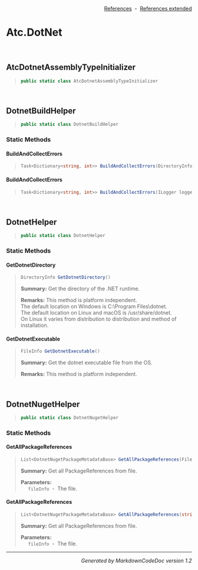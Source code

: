 <div style='text-align: right'>

[References](Index.md)&nbsp;&nbsp;-&nbsp;&nbsp;[References extended](IndexExtended.md)
</div>

# Atc.DotNet

<br />

## AtcDotnetAssemblyTypeInitializer

>```csharp
>public static class AtcDotnetAssemblyTypeInitializer
>```


<br />

## DotnetBuildHelper

>```csharp
>public static class DotnetBuildHelper
>```

### Static Methods

#### BuildAndCollectErrors
>```csharp
>Task<Dictionary<string, int>> BuildAndCollectErrors(DirectoryInfo rootPath, int? runNumber = null, FileInfo buildFile = null, bool useNugetRestore = True, bool useConfigurationReleaseMode = True, int timeoutInSec = 1200, CancellationToken cancellationToken = null)
>```
#### BuildAndCollectErrors
>```csharp
>Task<Dictionary<string, int>> BuildAndCollectErrors(ILogger logger, DirectoryInfo rootPath, int? runNumber = null, FileInfo buildFile = null, bool useNugetRestore = True, bool useConfigurationReleaseMode = True, int timeoutInSec = 1200, CancellationToken cancellationToken = null)
>```

<br />

## DotnetHelper

>```csharp
>public static class DotnetHelper
>```

### Static Methods

#### GetDotnetDirectory
>```csharp
>DirectoryInfo GetDotnetDirectory()
>```
><b>Summary:</b> Get the directory of the .NET runtime.
>
><b>Remarks:</b> This method is platform independent.<br>The default location on Windows is C:\Program Files\dotnet.<br>The default location on Linux and macOS is /usr/share/dotnet.<br>On Linux it varies from distribution to distribution and method of installation.
#### GetDotnetExecutable
>```csharp
>FileInfo GetDotnetExecutable()
>```
><b>Summary:</b> Get the dotnet executable file from the OS.
>
><b>Remarks:</b> This method is platform independent.

<br />

## DotnetNugetHelper

>```csharp
>public static class DotnetNugetHelper
>```

### Static Methods

#### GetAllPackageReferences
>```csharp
>List<DotnetNugetPackageMetadataBase> GetAllPackageReferences(FileInfo fileInfo)
>```
><b>Summary:</b> Get all PackageReferences from file.
>
><b>Parameters:</b><br>
>&nbsp;&nbsp;&nbsp;&nbsp;&nbsp;`fileInfo`&nbsp;&nbsp;-&nbsp;&nbsp;The file.<br />
#### GetAllPackageReferences
>```csharp
>List<DotnetNugetPackageMetadataBase> GetAllPackageReferences(string fileContent)
>```
><b>Summary:</b> Get all PackageReferences from file.
>
><b>Parameters:</b><br>
>&nbsp;&nbsp;&nbsp;&nbsp;&nbsp;`fileInfo`&nbsp;&nbsp;-&nbsp;&nbsp;The file.<br />
<hr /><div style='text-align: right'><i>Generated by MarkdownCodeDoc version 1.2</i></div>

